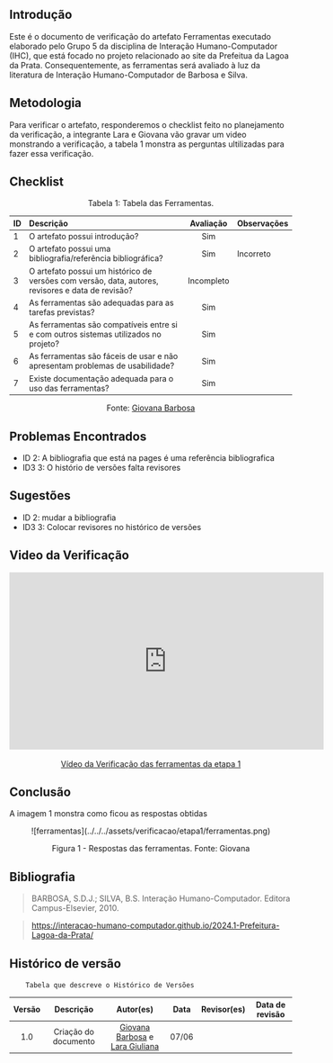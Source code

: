 ## Introdução
Este é o documento de verificação do artefato Ferramentas executado elaborado pelo Grupo 5 da disciplina de Interação Humano-Computador (IHC), que está focado no projeto relacionado ao site da Prefeitua da Lagoa da Prata. Consequentemente, as ferramentas será avaliado à luz da literatura de Interação Humano-Computador de Barbosa e Silva.

## Metodologia
Para verificar o artefato, responderemos o checklist feito no planejamento da verificação, a integrante Lara e Giovana vão gravar um video monstrando a verificação, a tabela 1 monstra as perguntas ultilizadas para fazer essa verificação.

## Checklist

<center>Tabela 1: Tabela das Ferramentas. </center> 

| __ID__ | __Descrição__ | __Avaliação__ | __Observações__ |
|:----------|:----------|:----------:| --------------------|
| 1 | O artefato possui introdução? | Sim | |
| 2 | O artefato possui uma bibliografia/referência bibliográfica?  | Sim  | Incorreto|
| 3 | O artefato possui um histórico de versões com versão, data, autores, revisores e data de revisão? | Incompleto| |
| 4 | As ferramentas são adequadas para as tarefas previstas? | Sim  | |
| 5 | As ferramentas são compatíveis entre si e com outros sistemas utilizados no projeto? |Sim  | |
| 6 | As ferramentas são fáceis de usar e não apresentam problemas de usabilidade? | Sim | |
| 7 | Existe documentação adequada para o uso das ferramentas? | Sim  | |

 <center>  <p>Fonte: <a href="https://github.com/gio221">Giovana Barbosa</a></p></center>

## Problemas Encontrados

* ID 2: A bibliografia que está na pages é uma referência bibliografica
* ID3 3: O histório de versões falta revisores

## Sugestões

* ID 2: mudar a bibliografia
* ID3 3: Colocar revisores no histórico de versões

## Video da Verificação

<p style="text-align: center"><iframe width="560" height="315" src="https://www.youtube.com/embed/qm5VgYM-4f4 " title="YouTube video player" frameborder="0" allow="accelerometer; autoplay; clipboard-write; encrypted-media; gyroscope; picture-in-picture; web-share" referrerpolicy="strict-origin-when-cross-origin" allowfullscreen></iframe></p>
<p style="text-align: center"><a href="https://youtu.be/qm5VgYM-4f4 " target="blanket">Vídeo da Verificação das ferramentas da etapa 1</a></p>

## Conclusão
A imagem 1 monstra como ficou as respostas obtidas
<center>
![ferramentas](../../../assets/verificacao/etapa1/ferramentas.png)
<div align="center">
<p> Figura 1 - Respostas das ferramentas. Fonte: Giovana </p> 
</div></center>




## Bibliografia
> BARBOSA, S.D.J.; SILVA, B.S. Interação Humano-Computador. Editora Campus-Elsevier, 2010.

>  https://interacao-humano-computador.github.io/2024.1-Prefeitura-Lagoa-da-Prata/


## Histórico de versão
        Tabela que descreve o Histórico de Versões
|     Versão       |     Descrição      |      Autor(es)      | Data           |  Revisor(es)          |Data de revisão|
| :----------------------------------------------------------: | :-------------------------------: | :-------------------------------------------------: | :-------------------------------: |  :-------------------------------: | :-------------------------------: |
|1.0|Criação do documento|[Giovana Barbosa](https://github.com/gio221) e [Lara Giuliana](https://github.com/gravelylara)  | 07/06|||